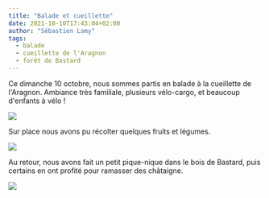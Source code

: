 ```yaml
---
title: "Balade et cueillette"
date: 2021-10-10T17:43:04+02:00
author: "Sébastien Lamy"
tags:
  - balade
  - cueillette de l'Aragnon
  - forêt de Bastard
---
```


Ce dimanche 10 octobre, nous sommes partis en balade à la cueillette de l'Aragnon. Ambiance très familiale, plusieurs vélo-cargo, et beaucoup d'enfants à vélo ! 

![](en-route.jpg)

Sur place nous avons pu récolter quelques fruits et légumes.

![](cueillette.jpg)

Au retour, nous avons fait un petit pique-nique dans le bois de Bastard, puis certains en ont profité pour ramasser des châtaigne.

![](groupe.jpg)
